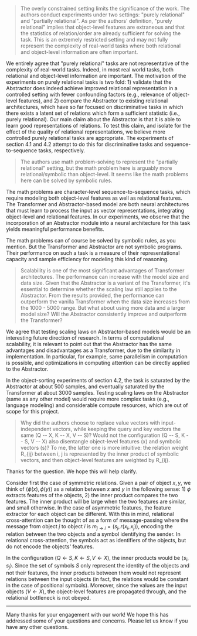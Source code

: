 > The overly constrained setting limits the significance of the work. The authors conduct experiments under two settings: "purely relational" and "partially relational". As per the authors' definition, "purely relational" implies that object-level features are extraneous and that the statistics of relation/order are already sufficient for solving the task. This is an extremely restricted setting and may not fully represent the complexity of real-world tasks where both relational and object-level information are often important.

We entirely agree that "purely relational" tasks are not representative of the complexity of real-world tasks. Indeed, in most real world tasks, both relational and object-level information are important. The motivation of the experiments on purely relational tasks is two fold: 1) validate that the Abstractor does indeed achieve improved relational representation in a controlled setting with fewer confounding factors (e.g., relevance of object-level features), and 2) compare the Abstractor to existing relational architectures, which have so far focused on discriminative tasks in which there exists a latent set of relations which form a sufficient statistic (i.e., purely relational). Our main claim about the Abstractor is that it is able to learn good representations of relations. To test this claim, and isolate for the effect of the quality of relational representations, we believe more controlled purely relational tasks are appropriate. The experiments of section 4.1 and 4.2 attempt to do this for discriminative tasks and sequence-to-sequence tasks, respectively.

> The authors use math problem-solving to represent the "partially relational" setting, but the math problem here is arguably more relational/symbolic than object-level. It seems like the math problems here can be solved by symbolic rules.

The math problems are character-level sequence-to-sequence tasks, which require modeling both object-level features as well as relational features. The Transformer and Abstractor-based model are both neural architectures that must learn to process the input as vector representations, integrating object-level and relational features. In our experiments, we observe that the incorporation of an Abstractor module into a neural architecture for this task yields meaningful performance benefits.

The math problems can of course be solved by symbolic rules, as you mention. But the Transformer and Abstractor are not symbolic programs. Their performance on such a task is a measure of their representational capacity and sample efficiency for modeling this kind of reasoning.

> Scalability is one of the most significant advantages of Transformer architectures. The performance can increase with the model size and data size. Given that the Abstractor is a variant of the Transformer, it's essential to determine whether the scaling law still applies to the Abstractor. From the results provided, the performance can outperform the vanilla Transformer when the data size increases from the 1000 - 5000 range. But what about using more data and a larger model size? Will the Abstractor consistently improve and outperform the Transformer?

We agree that testing scaling laws on Abstractor-based models would be an interesting future direction of research. In terms of computational scalability, it is relevant to point out that the Abstractor has the same advantages and disadvantages as a Transformer, due to the similarity in implementation. In particular, for example, same parallelism in computation is possible, and optimizations in computing attention can be directly applied to the Abstractor.

In the object-sorting experiments of section 4.2, the task is saturated by the Abstractor at about 500 samples, and eventually saturated by the Transformer at about 3000 samples. Testing scaling laws on the Abstractor (same as any other model) would require more complex tasks (e.g., language modeling) and considerable compute resources, which are out of scope for this project.

> Why did the authors choose to replace value vectors with input-independent vectors, while keeping the query and key vectors the same (Q -- X, K -- X, V -- S)? Would not the configuration (Q -- S, K -- S, V -- X) also disentangle object-level features (x) and symbolic vectors (s)? To me, the latter one is more intuitive: the relation weight R_{ij} between i, j is represented by the inner product of symbolic vectors, and then object-level features are weighted by R_{ij}.

Thanks for the question. We hope this will help clarify.

Consider first the case of symmetric relations. Given a pair of object $x, y$, we think of $\langle \phi(x), \phi(y) \rangle$ as a relation between $x$ and $y$ in the following sense: 1) $\phi$ extracts features of the objects, 2) the inner product compares the two features. The inner product will be large when the two features are similar, and small otherwise. In the case of asymmetric features, the feature extractor for each object can be different. With this in mind, relational cross-attention can be thought of as a form of message-passing where the message from object $j$ to object $i$ is $m_{j \to i} = (s_j, r(x_i, x_j))$, encoding the relation between the two objects and a symbol identifying the sender. In relational cross-attention, the symbols act as identifiers of the objects, but do not encode the objects' features.

In the configuration $(Q \gets S, K \gets S, V \gets X)$, the inner products would be $\langle s_i, s_j \rangle$. Since the set of symbols $S$ only represent the identity of the objects and not their features, the inner products between them would not represent relations between the input objects (in fact, the relations would be constant in the case of positional symbols). Moreover, since the values are the input objects ($V \gets X$), the object-level features are propagated through, and the relational bottleneck is not obeyed.

---------------------

Many thanks for your engagement with our work! We hope this has addressed some of your questions and concerns. Please let us know if you have any other questions.